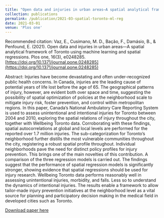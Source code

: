 ```yaml
---
title: "Open data and injuries in urban areas—A spatial analytical framework of Toronto using machine learning and spatial regressions"
collection: publications
permalink: /publication/2021-03-spatial-toronto-ml-reg
date: 2021-03-01
venue: 'Plos one'
---
```


Recommended citation: Vaz, E., Cusimano, M. D., Bação, F., Damásio, B., & Penfound, E. (2021). Open data and injuries in urban areas—A spatial analytical framework of Toronto using machine learning and spatial regressions. Plos one, 16(3), e0248285. [https://doi.org/10.1371/journal.pone.0248285](https://doi.org/10.1371/journal.pone.0248285)

Abstract: Injuries have become devastating and often under-recognized public health concerns. In Canada, injuries are the leading cause of potential years of life lost before the age of 65. The geographical patterns of injury, however, are evident both over space and time, suggesting the possibility of spatial optimization of policies at the neighborhood scale to mitigate injury risk, foster prevention, and control within metropolitan regions. In this paper, Canada’s National Ambulatory Care Reporting System is used to assess unintentional and intentional injuries for Toronto between 2004 and 2010, exploring the spatial relations of injury throughout the city, together with Wellbeing Toronto data. Corroborating with these findings, spatial autocorrelations at global and local levels are performed for the reported over 1.7 million injuries. The sub-categorization for Toronto’s neighborhood further distills the most vulnerable communities throughout the city, registering a robust spatial profile throughout. Individual neighborhoods pave the need for distinct policy profiles for injury prevention. This brings one of the main novelties of this contribution. A comparison of the three regression models is carried out. The findings suggest that the performance of spatial regression models is significantly stronger, showing evidence that spatial regressions should be used for injury research. Wellbeing Toronto data performs reasonably well in assessing unintentional injuries, morbidity, and falls. Less so to understand the dynamics of intentional injuries. The results enable a framework to allow tailor-made injury prevention initiatives at the neighborhood level as a vital source for planning and participatory decision making in the medical field in developed cities such as Toronto.

[Download paper here](http://damasiob.github.io/files/2021-03-spatial-toronto-ml-reg.pdf)

